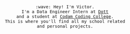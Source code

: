 <p align="center">
	<samp>
		<br>:wave: Hey! I'm Victor.
		<br>I'm a Data Engineer Intern at <a href="https://www.https://ridedott.com/">Dott</a>
		<br>and a student at <a href="https://www.codam.nl">Codam Coding College</a>.
		<br>This is where you'll find all my school related
		<br>and personal projects.
	</samp>
</p>
